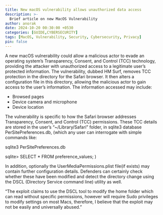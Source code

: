 ```yaml
---
title: New macOS vulnerability allows unauthorized data access
description: >-
  Brief article on new MacOS Vulnerability
author: anorak
date: 2024-10-20 00:30:00 +0530
categories: [GUIDE,CYBERSECURITY]
tags: [MacOS, Vulnerability, Security, Cybersecurity, Privacy]
pin: false
---
```


A new macOS vulnerability could allow a malicious actor to evade an operating system’s Transparency, Consent, and Control (TCC) technology, providing the attacker with unauthorized access to a legitimate user’s protected information. The vulnerability, dubbed HM Surf, removes TCC protection in the directory for the Safari browser. It then alters a configuration file in this directory, allowing the malicious actor to gain access to the user’s information. The information accessed may include: 

  -  Browsed pages
  -  Device camera and microphone 
  -  Device location 


The vulnerability is specific to how the Safari browser addresses Transparency, Consent, and Control (TCC) permissions. These TCC details are stored in the user’s “~/Library/Safari” folder, in sqlite3 database PerSitePreferences.db, (which any user can interrogate with simple commands like: 

sqlite3 PerSitePreferences.db

sqlite> SELECT * FROM preference_values; ) 

In addition, optionally the UserMediaPermissions.plist file(if exists) may contain further configuration details. Defenders can certainly check whether these have been modified and detect the directory change using the DSCL (Directory Service command line) utility as well.

“The exploit claims to use the DSCL tool to modify the home folder which can read without specific permissions, however will require Sudo privileges to modify settings on most Macs, therefore, I believe that the exploit may not be easily and universally abused.”

